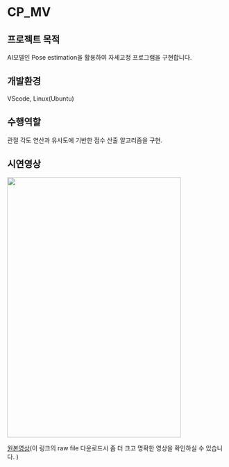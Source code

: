 # CP_MV
## 프로젝트 목적
AI모델인 Pose estimation을 활용하여 자세교정 프로그램을 구현합니다.<br/> 
## 개발환경
VScode, Linux(Ubuntu)
## 수행역할
관절 각도 연산과 유사도에 기반한 점수 산출 알고리즘을 구현.
## 시연영상
<img src="https://github.com/BrotherHwan/CP_MV/blob/main/image_video/cp_mv.gif" width=400 height=600>

[원본영상]()(이 링크의 raw file 다운로드시 좀 더 크고 명확한 영상을 확인하실 수 있습니다. ) 
